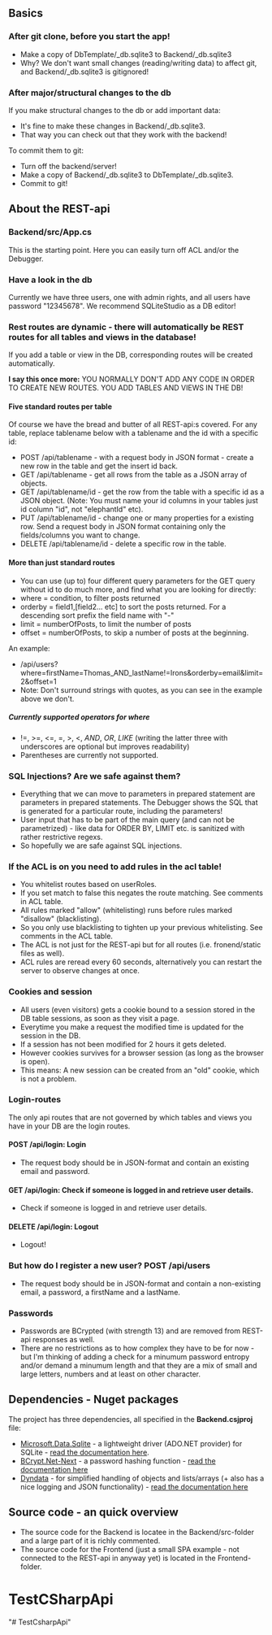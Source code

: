 ## Basics

### After git clone, before you start the app!
* Make a copy of DbTemplate/_db.sqlite3 to Backend/_db.sqlite3
* Why? We don't want small changes (reading/writing data) to
  affect git, and Backend/_db.sqlite3 is gitignored!

### After major/structural changes to the db
If you make structural changes to the db or add important data:
* It's fine to make these changes in Backend/_db.sqlite3.
* That way you can check out that they work with the backend!

To commit them to git:
* Turn off the backend/server!
* Make a copy of Backend/_db.sqlite3 to DbTemplate/_db.sqlite3.
* Commit to git!

## About the REST-api

### Backend/src/App.cs
This is the starting point. Here you can easily turn off ACL and/or the Debugger.

### Have a look in the db
Currently we have three users, one with admin rights, and all users have password "12345678".
We recommend SQLiteStudio as a DB editor!

### Rest routes are dynamic - there will automatically be REST routes for all tables and views in the database!
If you add a table or view in the DB, corresponding routes will be created automatically.

**I say this once more:** YOU NORMALLY DON'T ADD ANY CODE IN ORDER TO CREATE NEW ROUTES. YOU ADD TABLES AND VIEWS IN THE DB!

#### Five standard routes per table
Of course we have the bread and butter of all REST-api:s covered. For any table, replace tablename below with a tablename and the id with a specific id:
* POST /api/tablename - with a request body in JSON format - create a new row in the table and get the insert id back.
* GET /api/tablename - get all rows from the table as a JSON array of objects.
* GET /api/tablename/id - get the row from the table with a specific id as a JSON object. (Note: You must name your id columns in your tables just id column "id", not "elephantId" etc).
* PUT /api/tablename/id - change one or many properties for a existing row. Send a request body in JSON format containing only the fields/columns you want to change.
* DELETE /api/tablename/id - delete a specific row in the table.

#### More than just standard routes
* You can use (up to) four different query parameters for the GET query without id to do much more, and find what you are looking for directly:
* where = condition, to filter posts returned
* orderby = field1,[field2... etc] to sort the posts returned. For a descending sort prefix the field name with "-"
* limit = numberOfPosts, to limit the number of posts
* offset = numberOfPosts, to skip a number of posts at the beginning.

An example:
* /api/users?where=firstName=Thomas_AND_lastName!=Irons&orderby=email&limit=2&offset=1
* Note: Don't surround strings with quotes, as you can see in the example above we don't.

##### Currently supported operators for where
*  !=, >=, <=, =, >, <, _AND_, _OR_, _LIKE_  (writing the latter three with underscores are optional but improves readability)
*  Parentheses are currently not supported.

### SQL Injections? Are we safe against them?
* Everything that we can move to parameters in prepared statement are parameters in prepared statements. The Debugger shows the SQL that is generated for a particular route, including the parameters!
* User input that has to be part of the main query (and can not be parametrized) - like data for ORDER BY, LIMIT etc. is sanitized with rather restrictive regexs. 
* So hopefully we are safe against SQL injections.

### If the ACL is on you need to add rules in the acl table!
* You whitelist routes based on userRoles. 
* If you set match to false this negates the route matching. See comments in ACL table.
* All rules marked "allow" (whitelisting) runs before rules marked "disallow" (blacklisting).
* So you only use blacklisting to tighten up your previous whitelisting. See comments in the ACL table.
* The ACL is not just for the REST-api but for all routes (i.e. fronend/static files as well).
* ACL rules are reread every 60 seconds, alternatively you can restart the server to observe changes at once.

### Cookies and session
* All users (even visitors) gets a cookie bound to a session stored in the DB table sessions,
  as soon as they visit a page. 
* Everytime you make a request the modified time is updated for the session in the DB.
* If a session has not been modified for 2 hours it gets deleted.
* However cookies survives for a browser session (as long as the browser is open).
* This means: A new session can be created from an "old" cookie, which is not a problem.

### Login-routes
The only api routes that are not governed by which tables and views you have in your DB are the login routes.

#### POST /api/login: Login
* The request body should be in JSON-format and contain an existing email and password. 

#### GET /api/login: Check if someone is logged in and retrieve user details.
* Check if someone is logged in and retrieve user details.

#### DELETE /api/login: Logout
*  Logout!

### But how do I register a new user? POST /api/users
* The request body should be in JSON-format and contain a non-existing email, a password, a firstName and a lastName.

### Passwords
* Passwords are BCrypted (with strength 13) and are removed from REST-api responses as well.
* There are no restrictions as to how complex they have to be for now - but I'm thinking of adding a check for a minumum password entropy and/or demand a minumum length and that they are a mix of small and large letters, numbers and at least on other character.

## Dependencies - Nuget packages
The project has three dependencies, all specified in the **Backend.csjproj** file:
* [Microsoft.Data.Sqlite](https://www.nuget.org/packages/Microsoft.Data.Sqlite) - a lightweight driver (ADO.NET provider) for SQLite - [read the documentation here](https://learn.microsoft.com/en-us/dotnet/standard/data/sqlite/?tabs=netcore-cli).
* [BCrypt.Net-Next](https://www.nuget.org/packages/BCrypt.Net-Next) - a password hashing function - [read the documentation here](https://github.com/BcryptNet/bcrypt.net)
* [Dyndata](https://www.nuget.org/packages/Dyndata) - for simplified handling of objects and lists/arrays (+ also has a nice logging and JSON functionality) - [read the documentation here](https://dyndata.nodehill.com)

## Source code - an quick overview
* The source code for the Backend is locatee in the Backend/src-folder and a large part of it is richly commented.
* The source code for the Frontend (just a small SPA example - not connected to the REST-api in anyway yet) is located in the Frontend-folder.
# TestCSharpApi
"# TestCsharpApi" 
